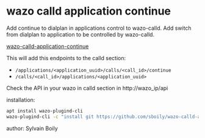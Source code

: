 # wazo calld application continue

Add continue to dialplan in applications control to wazo-calld. Add switch from dialplan to application to be controlled by wazo-calld.

[wazo-calld-application-continue](https://github.com/sboily/wazo-calld-application-continue)

This will add this endpoints to the calld section:
* `/applications/<application_uuid>/calls/<call_id>/continue`
* `/calls/<call_id>/applications/<application_uuid>`

Check the API in your wazo in calld section in http://wazo_ip/api

installation:

```bash
apt install wazo-plugind-cli
wazo-plugind-cli -c "install git https://github.com/sboily/wazo-calld-application-continue --ref main"
```

author: Sylvain Boily